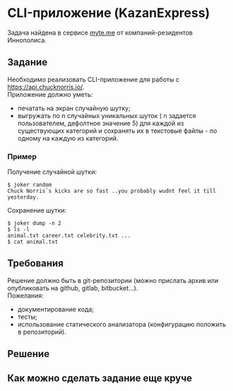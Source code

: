 # CLI-приложение (KazanExpress)
Задача найдена в сервисе [myte.me](https://myte.me) от компаний-резидентов Иннополиса.  

## Задание
Необходимо реализовать CLI-приложение для работы с https://api.chucknorris.io/.   
Приложение должно уметь: 
- печатать на экран случайную шутку; 
- выгружать по n случайных уникальных шуток ( n задается пользователем, дефолтное значение 5) для каждой из существующих категорий и сохранять их в текстовые файлы - по одному на каждую из категорий.

### Пример 
Получение случайной шутки: 
```
$ joker random
Chuck Norris`s kicks are so fast ..you probably wudnt feel it till yesterday.
```
Сохранение шутки:
```
$ joker dump -n 2
$ ls -l
animal.txt career.txt celebrity.txt ...
$ cat animal.txt
```

## Требования 
Решение должно быть в git-репозитории (можно прислать архив или опубликовать на github, gitlab, bitbucket...).   
Пожелания:  
- документирование кода;   
- тесты;   
- использование статического анализатора (конфигурацию положить в репозиторий).

## Решение

## Как можно сделать задание еще круче  

